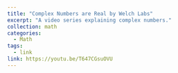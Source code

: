 ```yaml
---
title: "Complex Numbers are Real by Welch Labs"
excerpt: "A video series explaining complex numbers."
collection: math
categories:
  - Math
tags:
  - link
link: https://youtu.be/T647CGsuOVU
---
```



